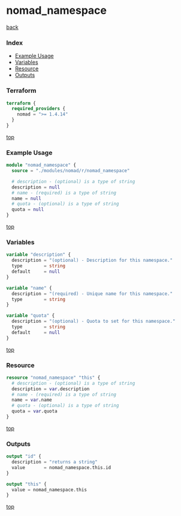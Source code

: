 # nomad_namespace

[back](../nomad.md)

### Index

- [Example Usage](#example-usage)
- [Variables](#variables)
- [Resource](#resource)
- [Outputs](#outputs)

### Terraform

```terraform
terraform {
  required_providers {
    nomad = ">= 1.4.14"
  }
}
```

[top](#index)

### Example Usage

```terraform
module "nomad_namespace" {
  source = "./modules/nomad/r/nomad_namespace"

  # description - (optional) is a type of string
  description = null
  # name - (required) is a type of string
  name = null
  # quota - (optional) is a type of string
  quota = null
}
```

[top](#index)

### Variables

```terraform
variable "description" {
  description = "(optional) - Description for this namespace."
  type        = string
  default     = null
}

variable "name" {
  description = "(required) - Unique name for this namespace."
  type        = string
}

variable "quota" {
  description = "(optional) - Quota to set for this namespace."
  type        = string
  default     = null
}
```

[top](#index)

### Resource

```terraform
resource "nomad_namespace" "this" {
  # description - (optional) is a type of string
  description = var.description
  # name - (required) is a type of string
  name = var.name
  # quota - (optional) is a type of string
  quota = var.quota
}
```

[top](#index)

### Outputs

```terraform
output "id" {
  description = "returns a string"
  value       = nomad_namespace.this.id
}

output "this" {
  value = nomad_namespace.this
}
```

[top](#index)